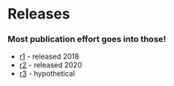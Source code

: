 # Releases

### Most publication effort goes into those!

* [r1](https://www.Metroite.de/releases/r1) - released 2018
* [r2](https://www.Metroite.de/releases/r2) - released 2020
* [r3](https://github.com/Metroite/datapacks/projects/3) - hypothetical
